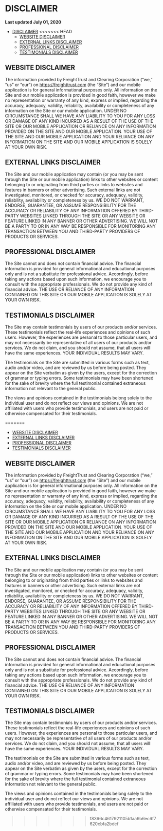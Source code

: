 # DISCLAIMER

**Last updated July 01, 2020**

- [DISCLAIMER](#disclaimer)
<<<<<<< HEAD
  * [WEBSITE DISCLAIMER](#website-disclaimer)
  * [EXTERNAL LINKS DISCLAIMER](#external-links-disclaimer)
  * [PROFESSIONAL DISCLAIMER](#professional-disclaimer)
  * [TESTIMONIALS DISCLAIMER](#testimonials-disclaimer)

## WEBSITE DISCLAIMER

The information provided by FreightTrust and Clearing Corporation (“we,” “us” or “our”) on https://freighttrust.com (the
“Site”) and our mobile application is for general informational purposes only. All information on the Site and our mobile
application is provided in good faith, however we make no representation or warranty of any kind, express or implied,
regarding the accuracy, adequacy, validity, reliability, availability or completeness of any information on the Site or our
mobile application. UNDER NO CIRCUMSTANCE SHALL WE HAVE ANY LIABILITY TO YOU FOR ANY LOSS OR
DAMAGE OF ANY KIND INCURRED AS A RESULT OF THE USE OF THE SITE OR OUR MOBILE
APPLICATION OR RELIANCE ON ANY INFORMATION PROVIDED ON THE SITE AND OUR MOBILE
APPLICATION. YOUR USE OF THE SITE AND OUR MOBILE APPLICATION AND YOUR RELIANCE ON ANY
INFORMATION ON THE SITE AND OUR MOBILE APPLICATION IS SOLELY AT YOUR OWN RISK.

## EXTERNAL LINKS DISCLAIMER

The Site and our mobile application may contain (or you may be sent through the Site or our mobile application)
links to other websites or content belonging to or originating from third parties or links to websites and features in
banners or other advertising. Such external links are not investigated, monitored, or checked for accuracy, adequacy,
validity, reliability, availability or completeness by us. WE DO NOT WARRANT, ENDORSE, GUARANTEE, OR
ASSUME RESPONSIBILITY FOR THE ACCURACY OR RELIABILITY OF ANY INFORMATION OFFERED BY
THIRD-PARTY WEBSITES LINKED THROUGH THE SITE OR ANY WEBSITE OR FEATURE LINKED IN ANY
BANNER OR OTHER ADVERTISING. WE WILL NOT BE A PARTY TO OR IN ANY WAY BE RESPONSIBLE FOR
MONITORING ANY TRANSACTION BETWEEN YOU AND THIRD-PARTY PROVIDERS OF PRODUCTS OR
SERVICES.

## PROFESSIONAL DISCLAIMER

The Site cannot and does not contain financial advice. The financial information is provided for general informational
and educational purposes only and is not a substitute for professional advice. Accordingly, before taking any actions
based upon such information, we encourage you to consult with the appropriate professionals. We do not provide any
kind of financial advice. THE USE OR RELIANCE OF ANY INFORMATION CONTAINED ON THIS SITE OR OUR
MOBILE APPLICATION IS SOLELY AT YOUR OWN RISK.

## TESTIMONIALS DISCLAIMER

The Site may contain testimonials by users of our products and/or services. These testimonials reflect the real-life
experiences and opinions of such users. However, the experiences are personal to those particular users, and may
not necessarily be representative of all users of our products and/or services. We do not claim, and you should not
assume, that all users will have the same experiences. YOUR INDIVIDUAL RESULTS MAY VARY.

The testimonials on the Site are submitted in various forms such as text, audio and/or video, and are reviewed by us
before being posted. They appear on the Site verbatim as given by the users, except for the correction of grammar or
typing errors. Some testimonials may have been shortened for the sake of brevity where the full testimonial contained
extraneous information not relevant to the general public.

The views and opinions contained in the testimonials belong solely to the individual user and do not reflect our views
and opinions. We are not affiliated with users who provide testimonials, and users are not paid or otherwise
compensated for their testimonials.



=======
  - [WEBSITE DISCLAIMER](#website-disclaimer)
  - [EXTERNAL LINKS DISCLAIMER](#external-links-disclaimer)
  - [PROFESSIONAL DISCLAIMER](#professional-disclaimer)
  - [TESTIMONIALS DISCLAIMER](#testimonials-disclaimer)

## WEBSITE DISCLAIMER

The information provided by FreightTrust and Clearing Corporation (“we,” “us” or
“our”) on https://freighttrust.com (the “Site”) and our mobile application is
for general informational purposes only. All information on the Site and our
mobile application is provided in good faith, however we make no representation
or warranty of any kind, express or implied, regarding the accuracy, adequacy,
validity, reliability, availability or completeness of any information on the
Site or our mobile application. UNDER NO CIRCUMSTANCE SHALL WE HAVE ANY
LIABILITY TO YOU FOR ANY LOSS OR DAMAGE OF ANY KIND INCURRED AS A RESULT OF THE
USE OF THE SITE OR OUR MOBILE APPLICATION OR RELIANCE ON ANY INFORMATION
PROVIDED ON THE SITE AND OUR MOBILE APPLICATION. YOUR USE OF THE SITE AND OUR
MOBILE APPLICATION AND YOUR RELIANCE ON ANY INFORMATION ON THE SITE AND OUR
MOBILE APPLICATION IS SOLELY AT YOUR OWN RISK.

## EXTERNAL LINKS DISCLAIMER

The Site and our mobile application may contain (or you may be sent through the
Site or our mobile application) links to other websites or content belonging to
or originating from third parties or links to websites and features in banners
or other advertising. Such external links are not investigated, monitored, or
checked for accuracy, adequacy, validity, reliability, availability or
completeness by us. WE DO NOT WARRANT, ENDORSE, GUARANTEE, OR ASSUME
RESPONSIBILITY FOR THE ACCURACY OR RELIABILITY OF ANY INFORMATION OFFERED BY
THIRD-PARTY WEBSITES LINKED THROUGH THE SITE OR ANY WEBSITE OR FEATURE LINKED IN
ANY BANNER OR OTHER ADVERTISING. WE WILL NOT BE A PARTY TO OR IN ANY WAY BE
RESPONSIBLE FOR MONITORING ANY TRANSACTION BETWEEN YOU AND THIRD-PARTY PROVIDERS
OF PRODUCTS OR SERVICES.

## PROFESSIONAL DISCLAIMER

The Site cannot and does not contain financial advice. The financial information
is provided for general informational and educational purposes only and is not a
substitute for professional advice. Accordingly, before taking any actions based
upon such information, we encourage you to consult with the appropriate
professionals. We do not provide any kind of financial advice. THE USE OR
RELIANCE OF ANY INFORMATION CONTAINED ON THIS SITE OR OUR MOBILE APPLICATION IS
SOLELY AT YOUR OWN RISK.

## TESTIMONIALS DISCLAIMER

The Site may contain testimonials by users of our products and/or services.
These testimonials reflect the real-life experiences and opinions of such users.
However, the experiences are personal to those particular users, and may not
necessarily be representative of all users of our products and/or services. We
do not claim, and you should not assume, that all users will have the same
experiences. YOUR INDIVIDUAL RESULTS MAY VARY.

The testimonials on the Site are submitted in various forms such as text, audio
and/or video, and are reviewed by us before being posted. They appear on the
Site verbatim as given by the users, except for the correction of grammar or
typing errors. Some testimonials may have been shortened for the sake of brevity
where the full testimonial contained extraneous information not relevant to the
general public.

The views and opinions contained in the testimonials belong solely to the
individual user and do not reflect our views and opinions. We are not affiliated
with users who provide testimonials, and users are not paid or otherwise
compensated for their testimonials.
>>>>>>> f8366c4617921105b1aa9b6ec6f7620cbfa2bdcf
